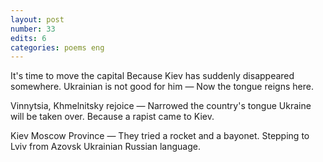 ```yaml
---
layout: post
number: 33
edits: 6
categories: poems eng
---
```


It's time to move the capital 
Because Kiev has suddenly disappeared somewhere.
Ukrainian is not good for him —
Now the tongue reigns here.

Vinnytsia, Khmelnitsky rejoice — 
Narrowed the country's tongue
Ukraine will be taken over.
Because a rapist came to Kiev.

Kiev Moscow Province —
They tried a rocket and a bayonet.
Stepping to Lviv from Azovsk
Ukrainian Russian language.
